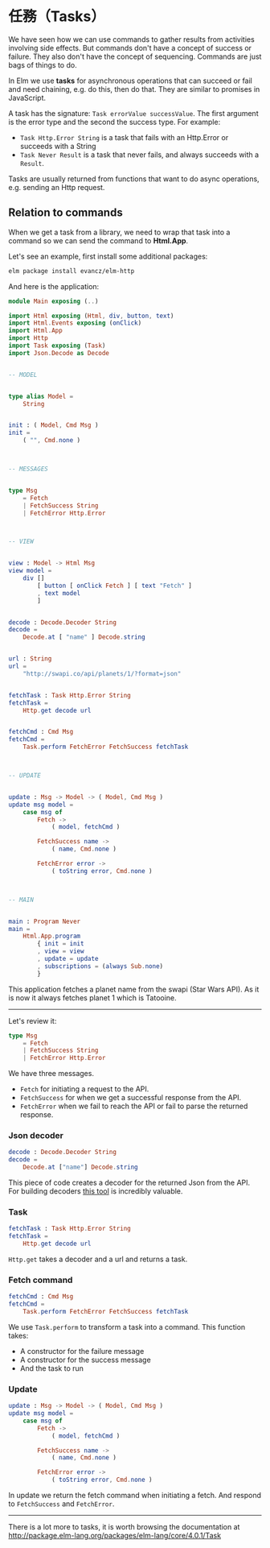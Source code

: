 # 任務（Tasks）

We have seen how we can use commands to gather results from activities involving side effects. But commands don't have a concept of success or failure. They also don't have the concept of sequencing. Commands are just bags of things to do.

In Elm we use __tasks__ for asynchronous operations that can succeed or fail and need chaining, e.g. do this, then do that. They are similar to promises in JavaScript.

A task has the signature: `Task errorValue successValue`. The first argument is the error type and the second the success type. For example:

- `Task Http.Error String` is a task that fails with an Http.Error or succeeds with a String
- `Task Never Result` is a task that never fails, and always succeeds with a `Result`.

Tasks are usually returned from functions that want to do async operations, e.g. sending an Http request.

## Relation to commands

When we get a task from a library, we need to wrap that task into a command so we can send the command to __Html.App__.

Let's see an example, first install some additional packages:

```bash
elm package install evancz/elm-http
```

And here is the application:

```elm
module Main exposing (..)

import Html exposing (Html, div, button, text)
import Html.Events exposing (onClick)
import Html.App
import Http
import Task exposing (Task)
import Json.Decode as Decode


-- MODEL


type alias Model =
    String


init : ( Model, Cmd Msg )
init =
    ( "", Cmd.none )



-- MESSAGES


type Msg
    = Fetch
    | FetchSuccess String
    | FetchError Http.Error



-- VIEW


view : Model -> Html Msg
view model =
    div []
        [ button [ onClick Fetch ] [ text "Fetch" ]
        , text model
        ]


decode : Decode.Decoder String
decode =
    Decode.at [ "name" ] Decode.string


url : String
url =
    "http://swapi.co/api/planets/1/?format=json"


fetchTask : Task Http.Error String
fetchTask =
    Http.get decode url


fetchCmd : Cmd Msg
fetchCmd =
    Task.perform FetchError FetchSuccess fetchTask



-- UPDATE


update : Msg -> Model -> ( Model, Cmd Msg )
update msg model =
    case msg of
        Fetch ->
            ( model, fetchCmd )

        FetchSuccess name ->
            ( name, Cmd.none )

        FetchError error ->
            ( toString error, Cmd.none )



-- MAIN


main : Program Never
main =
    Html.App.program
        { init = init
        , view = view
        , update = update
        , subscriptions = (always Sub.none)
        }
```

This application fetches a planet name from the swapi (Star Wars API). As it is now it always fetches planet 1 which is Tatooine.

---

Let's review it:

```elm
type Msg
    = Fetch
    | FetchSuccess String
    | FetchError Http.Error
```

We have three messages.

- `Fetch` for initiating a request to the API.
- `FetchSuccess` for when we get a successful response from the API.
- `FetchError` when we fail to reach the API or fail to parse the returned response.

### Json decoder

```elm
decode : Decode.Decoder String
decode =
    Decode.at ["name"] Decode.string
```

This piece of code creates a decoder for the returned Json from the API. For building decoders [this tool](http://noredink.github.io/json-to-elm/) is incredibly valuable.

### Task

```elm
fetchTask : Task Http.Error String
fetchTask =
    Http.get decode url
```

`Http.get` takes a decoder and a url and returns a task.

### Fetch command

```elm
fetchCmd : Cmd Msg
fetchCmd =
    Task.perform FetchError FetchSuccess fetchTask
```

We use `Task.perform` to transform a task into a command. This function takes:

- A constructor for the failure message
- A constructor for the success message
- And the task to run

### Update

```elm
update : Msg -> Model -> ( Model, Cmd Msg )
update msg model =
    case msg of
        Fetch ->
            ( model, fetchCmd )

        FetchSuccess name ->
            ( name, Cmd.none )

        FetchError error ->
            ( toString error, Cmd.none )
```

In update we return the fetch command when initiating a fetch. And respond to `FetchSuccess` and `FetchError`.

---

There is a lot more to tasks, it is worth browsing the documentation at <http://package.elm-lang.org/packages/elm-lang/core/4.0.1/Task>
